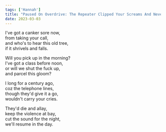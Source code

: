 ```yaml
---  
tags: ['Hannah']  
title: "Paused On Overdrive: The Repeater Clipped Your Screams And Never Heard Your Whispers"  
date: 2023-03-03  
---
```


I've got a canker sore now,  
from taking your call,  
and who's to hear this old tree,  
if it shrivels and falls.

Will you pick up in the morning?  
I've got a class before noon,  
or will we shut the fuck up,  
and parcel this gloom?

I long for a century ago,  
coz the telephone lines,  
though they'd give it a go,  
wouldn't carry your cries.

They'd die and allay,  
keep the violence at bay,  
cut the sound for the night,  
we'll resume in the day.  
